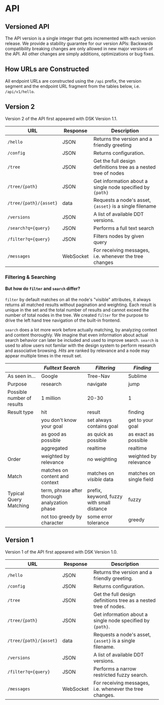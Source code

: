 # API

## Versioned API

The API version is a single integer that gets incremented with each version
release. We provide a stability guarantee for our version APIs: Backwards
compatibility breaking changes are only allowed in new major versions of the
API. All other changes are simply additions, optimizations or bug fixes.

## How URLs are Constructed

All endpoint URLs are constructed using the `/api` prefix, the version segment and
the endpoint URL fragment from the tables below, i.e. `/api/v1/hello`.

## Version 2

Version 2 of the API first appeared with DSK Version 1.1.

| URL                             | Response  | Description                       |
|---------------------------------|-----------|-----------------------------------|
| `/hello`                        | JSON      | Returns the version and a friendly greeting |
| `/config`                       | JSON      | Returns configuration. |
| `/tree`                         | JSON      | Get the full design definitions tree as a nested tree of nodes |
| `/tree/{path}`                  | JSON      | Get information about a single node specified by `{path}` |
| `/tree/{path}/{asset}`          | data      | Requests a node's asset, `{asset}` is a single filename |
| `/versions`                     | JSON      | A list of available DDT versions. |
| `/search?q={query}`             | JSON      | Performs a full text search |
| `/filter?q={query}`             | JSON      | Filters nodes by given query |
| `/messages`                     | WebSocket | For receiving messages, i.e. whenever the tree changes |

### Filtering & Searching

#### But how do `filter` and `search` differ? 

`filter` by default matches on all the node's "visible" attributes, it always
returns all matched results without pagination and weighting. Each result is
unique in the set and the total number of results and cannot exceed the number
of total nodes in the tree. We created `filter` for the purpose to drive the
left hand tree navigation of the built-in frontend.

`search` does a lot more work before actually matching, by analyzing context
and content thoroughly. We imagine that even information about actual search
behavior can later be included and used to improve search. `search` is used
to allow users not familar with the design system to perform research and
associative browsing. _Hits_ are ranked by relevance and a node may appear
multiple times in the result set.

|                   | _Fulltext Search_ | _Filtering_ | _Finding_ |
| ----------------- | ----------------- | ----------- | --------- |
| As seen in… | Google | Tree-Nav | Sublime |
| Purpose | research | navigate | jump |
| Possible number of results | 1 million | 20-30 | 1  |
| Result type | hit | result | finding |
| | you don't know your goal | set always contains goal | get to your goal |
| | as good as possible | as quick as possible | as exact as possible |
| | aggregated | realtime | realtime
| Order | weighted by relevance | no weighting | weighted by relevance |
| Match | matches on content and context | matches on _visible_ data | matches on single field | 
| Typical Query Matching | term, phrase after thorough analyzation phase | prefix, keyword, fuzzy with small distance | fuzzy |
| | not too greedy by character | some error tolerance | greedy |

## Version 1

Version 1 of the API first appeared with DSK Version 1.0.

| URL                             | Response  | Description                       |
|---------------------------------|-----------|-----------------------------------|
| `/hello`                        | JSON      | Returns the version and a friendly greeting. |
| `/config`                       | JSON      | Returns configuration. |
| `/tree`                         | JSON      | Get the full design definitions tree as a nested tree of nodes. |
| `/tree/{path}`                  | JSON      | Get information about a single node specified by `{path}`. |
| `/tree/{path}/{asset}`          | data      | Requests a node's asset, `{asset}` is a single filename. |
| `/versions`                     | JSON      | A list of available DDT versions. |
| `/filter?q={query}`             | JSON      | Performs a narrow restricted fuzzy search. |
| `/messages`                     | WebSocket | For receiving messages, i.e. whenever the tree changes. |
